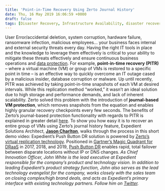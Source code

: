 ```yaml
---
title: 'Point-in-Time Recovery Using Zerto Journal History'
date: Thu, 16 May 2019 16:06:59 +0000
draft: false
tags: [Disaster Recovery, Infrastructure Availability, disaster recovery, John White, virtual machine replication, Zerto, Zerto, Point-in-time Recovery, Zerto Journal History Demo, snapshot-based replication, journal-based replication]
---
```


User Error/accidental deletion, system corruption, hardware failure, ransomware infection, malicious employees… your business faces internal and external security threats every day. Having the right IT tools in place and the knowledge to leverage them effectively is critical to your ability to mitigate these threats effectively and ensure continuous business operations and [data protection](https://www.expedient.com/how-we-help/goals/protect-data/). For example, **point-in-time recovery (PITR)** – where a virtual machine (VM) or group of VMs is restored to a specific point in time – is an effective way to quickly overcome an IT outage cased by a malicious insider, database corruption or malware. Up until recently, PITR was achieved by taking point-in-time snapshots of each VM at desired intervals. While this replication method “worked,” it wasn’t an ideal solution due to high storage and performance demands, and lack of inherent scalability. Zerto solved this problem with the introduction of **journal-based VM protection**, which removes snapshots from the equation and enables highly granular recovery checkpoints every few seconds. The benefits of Zerto’s journal-based protection functionality with regards to PITR is explained in greater detail [here](https://www.zerto.com/disaster-recovery/snapshot-based-point-in-time-recovery/). To show you how easy it is to recover an entire group of VMs using Zerto’s journal history feature, Expedient Solutions Architect, [**Jason Charlton**](https://www.linkedin.com/in/jasonmcharlton/), walks through the process in this short demo video: Expedient’s Push Button DR solution is powered by [Zerto’s virtual replication technology](https://www.zerto.com/the-platform/real-time-hypervisor-based-replication/). Positioned in [Gartner’s Magic Quadrant for DRaaS](https://www.expedient.com/2018-magic-quadrant/) in 2017, 2018, and 2019, [Push Button DR](http://www.expedient.com/services/managed-services/disaster-recovery/#dr) enables rapid, total failover between disparate locations without IP or DNS changes. _As Chief Innovation Officer, John White is the lead executive at Expedient responsible for the company’s product and technology vision. In addition to leading Expedient’s product strategy function, John also serves as the lead technology evangelist for the company, works closely with the sales team on closing complex/high brand deals, and acts as Expedient’s primary interface with existing technology partners. Follow him on [Twitter](https://twitter.com/johna_white)._
